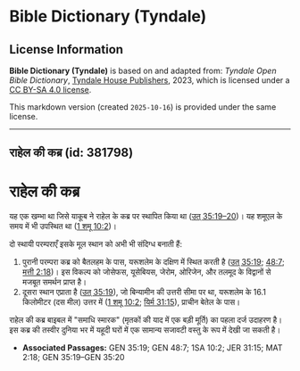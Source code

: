 # Bible Dictionary (Tyndale)

## License Information

**Bible Dictionary (Tyndale)** is based on and adapted from: _Tyndale Open Bible Dictionary_, [Tyndale House Publishers](https://tyndaleopenresources.com/), 2023, which is licensed under a [CC BY-SA 4.0 license](https://creativecommons.org/licenses/by-sa/4.0/legalcode.en).

This markdown version (created `2025-10-16`) is provided under the same license.



--------------------------------

## राहेल की कब्र (id: 381798)

राहेल की कब्र
=============

यह एक खम्भा था जिसे याकूब ने राहेल के कब्र पर स्थापित किया था ([उत् 35:19–20](https://ref.ly/Gen35:19-Gen35:20))। यह शमूएल के समय में भी उपस्थित था ([1 शमू 10:2](https://ref.ly/1Sam10:2))।

दो स्थायी परम्पराएँ इसके मूल स्थान को अभी भी संदिग्ध बनाती हैं:

1. पुरानी परम्परा कब्र को बैतलहम के पास, यरूशलेम के दक्षिण में स्थित करती है ([उत् 35:19](https://ref.ly/Gen35:19); [48:7](https://ref.ly/Gen48:7); [मत्ती 2:18](https://ref.ly/Matt2:18))। इस विकल्प को जोसेफस, यूसेबियस, जेरोम, ओरिजेन, और तलमूद के विद्वानों से मजबूत समर्थन प्राप्त है।
2. दूसरा स्थान एप्राता है ([उत् 35:19](https://ref.ly/Gen35:19)), जो बिन्यामीन की उत्तरी सीमा पर था, यरूशलेम के 16\.1 किलोमीटर (दस मील) उत्तर में ([1 शमू 10:2](https://ref.ly/1Sam10:2); [यिर्म 31:15](https://ref.ly/Jer31:15)), प्राचीन बेतेल के पास।

राहेल की कब्र बाइबल में "समाधि स्मारक" (मृतकों की याद में एक बड़ी मूर्ति) का पहला दर्ज उदाहरण है। इस कब्र की तस्वीर दुनिया भर में यहूदी घरों में एक सामान्य सजावटी वस्तु के रूप में देखी जा सकती है।

* **Associated Passages:** GEN 35:19; GEN 48:7; 1SA 10:2; JER 31:15; MAT 2:18; GEN 35:19–GEN 35:20

